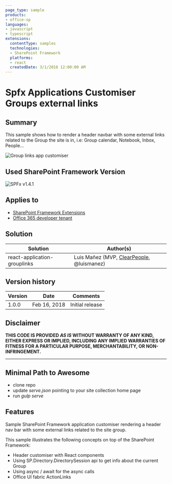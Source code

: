 ```yaml
---
page_type: sample
products:
- office-sp
languages:
- javascript
- typescript
extensions:
  contentType: samples
  technologies:
  - SharePoint Framework
  platforms:
  - react
  createdDate: 3/1/2018 12:00:00 AM
---
```

# Spfx Applications Customiser Groups external links

## Summary
This sample shows how to render a header navbar with some external links related to the Group the site is in, i.e: Group calendar, Notebook, Inbox, People...

![Group links app customiser](./assets/react-application-grouplinks.jpg)

## Used SharePoint Framework Version

![SPFx v1.4.1](https://img.shields.io/badge/SPFx-1.4.1-green.svg)

## Applies to

* [SharePoint Framework Extensions](https://dev.office.com/sharepoint/docs/spfx/extensions/overview-extensions)
* [Office 365 developer tenant](http://dev.office.com/sharepoint/docs/spfx/set-up-your-developer-tenant)

## Solution

Solution|Author(s)
--------|---------
react-application-grouplinks|Luis Mañez (MVP, [ClearPeople](http://www.clearpeople.com), @luismanez)

## Version history

Version|Date|Comments
-------|----|--------
1.0.0|Feb 16, 2018|Initial release

## Disclaimer

**THIS CODE IS PROVIDED *AS IS* WITHOUT WARRANTY OF ANY KIND, EITHER EXPRESS OR IMPLIED, INCLUDING ANY IMPLIED WARRANTIES OF FITNESS FOR A PARTICULAR PURPOSE, MERCHANTABILITY, OR NON-INFRINGEMENT.**

---

## Minimal Path to Awesome

* clone repo
* update _serve.json_ pointing to your site collection home page
* run _gulp serve_

## Features

Sample SharePoint Framework application customiser rendering a header nav bar with some external links related to the site group.

This sample illustrates the following concepts on top of the SharePoint Framework:

* Header customiser with React components
* Using SP.Directory.DirectorySession api to get info about the current Group
* Using async / await for the async calls
* Office UI fabric ActionLinks